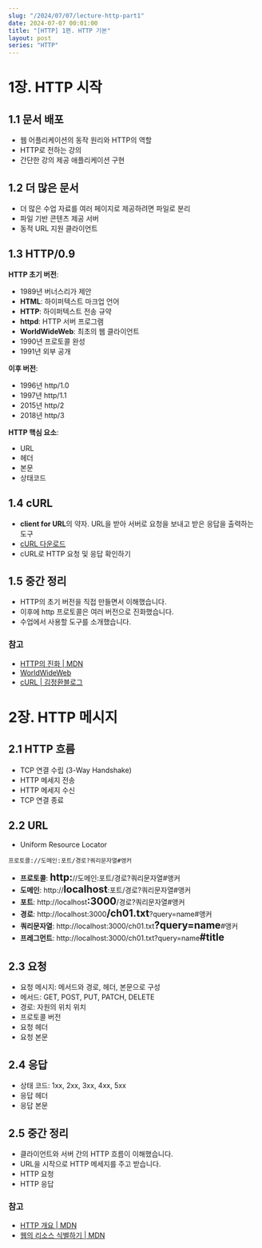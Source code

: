```yaml
---
slug: "/2024/07/07/lecture-http-part1"
date: 2024-07-07 00:01:00
title: "[HTTP] 1편. HTTP 기본"
layout: post
series: "HTTP"
---
```


# 1장. HTTP 시작

## 1.1 문서 배포

- 웹 어플리케이션의 동작 원리와 HTTP의 역할
- HTTP로 전하는 강의
- 간단한 강의 제공 애플리케이션 구현

## 1.2 더 많은 문서

- 더 많은 수업 자료를 여러 페이지로 제공하려면 파일로 분리
- 파일 기반 콘텐츠 제공 서버
- 동적 URL 지원 클라이언트

## 1.3 HTTP/0.9

**HTTP 초기 버전**:

- 1989년 버너스리가 제안
- **HTML**: 하이퍼텍스트 마크업 언어
- **HTTP**: 하이퍼텍스트 전송 규약
- **httpd**: HTTP 서버 프로그램
- **WorldWideWeb**: 최초의 웹 클라이언트
- 1990년 프로토콜 완성
- 1991년 외부 공개

**이후 버전**:

- 1996년 http/1.0
- 1997년 http/1.1
- 2015년 http/2
- 2018년 http/3

**HTTP 핵심 요소**:

- URL
- 헤더
- 본문
- 상태코드

## 1.4 cURL

- **client for URL**의 약자. URL을 받아 서버로 요청을 보내고 받은 응답을 출력하는 도구
- [cURL 다운로드](https://curl.se/download.html)
- cURL로 HTTP 요청 및 응답 확인하기

## 1.5 중간 정리

- HTTP의 초기 버전을 직접 만들면서 이해했습니다.
- 이후에 http 프로토콜은 여러 버전으로 진화했습니다.
- 수업에서 사용할 도구를 소개했습니다.

### 참고

- [HTTP의 진화 | MDN](https://developer.mozilla.org/ko/docs/Web/HTTP/Basics_of_HTTP/Evolution_of_HTTP)
- [WorldWideWeb](https://worldwideweb.cern.ch/browser/)
- [cURL | 김정환블로그](/2023/12/03/curl)

# 2장. HTTP 메시지

## 2.1 HTTP 흐름

- TCP 연결 수립 (3-Way Handshake)
- HTTP 메세지 전송
- HTTP 메세지 수신
- TCP 연결 종료

## 2.2 URL

- Uniform Resource Locator

```
프로토콜://도메인:포트/경로?쿼리문자열#앵커
```

- **프로토콜**: <strong style="font-size: 1.4em">http:</strong>//도메인:포트/경로?쿼리문자열#앵커
- **도메인**: <span>http</span>://<strong style="font-size: 1.4em">localhost</strong>:포트/경로?쿼리문자열#앵커
- **포트**: <span>http</span>://localhost<strong style="font-size: 1.4em">:3000</strong>/경로?쿼리문자열#앵커
- **경로**: <span>http</span>://localhost:3000<strong style="font-size: 1.4em">/ch01.txt</strong>?query=name#앵커
- **쿼리문자열**: <span>http</span>://localhost:3000/ch01.txt<strong style="font-size: 1.4em">?query=name</strong>#앵커
- **프레그먼트**: <span>http</span>://localhost:3000/ch01.txt?query=name<strong style="font-size: 1.4em">#title</strong>

## 2.3 요청

- 요청 메시지: 메서드와 경로, 헤더, 본문으로 구성
- 메서드: GET, POST, PUT, PATCH, DELETE
- 경로: 자원의 위치 위치
- 프로토콜 버전
- 요청 헤더
- 요청 본문

## 2.4 응답

- 상태 코드: 1xx, 2xx, 3xx, 4xx, 5xx
- 응답 헤더
- 응답 본문

## 2.5 중간 정리

- 클라이언트와 서버 간의 HTTP 흐름이 이해했습니다.
- URL을 시작으로 HTTP 메세지를 주고 받습니다.
- HTTP 요청
- HTTP 응답

### 참고

- [HTTP 개요 | MDN](https://developer.mozilla.org/ko/docs/Web/HTTP/Overview)
- [웹의 리소스 식별하기 | MDN](https://developer.mozilla.org/ko/docs/Web/HTTP/Basics_of_HTTP/Identifying_resources_on_the_Web)
